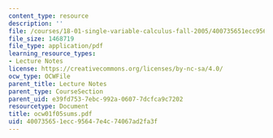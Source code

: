 ```yaml
---
content_type: resource
description: ''
file: /courses/18-01-single-variable-calculus-fall-2005/400735651ecc95647e4c74067ad2fa3f_ocw01f05sums.pdf
file_size: 1468719
file_type: application/pdf
learning_resource_types:
- Lecture Notes
license: https://creativecommons.org/licenses/by-nc-sa/4.0/
ocw_type: OCWFile
parent_title: Lecture Notes
parent_type: CourseSection
parent_uid: e39fd753-7ebc-992a-0607-7dcfca9c7202
resourcetype: Document
title: ocw01f05sums.pdf
uid: 40073565-1ecc-9564-7e4c-74067ad2fa3f
---
```

